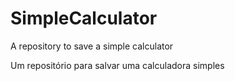 # SimpleCalculator
A repository to save a simple calculator

Um repositório para salvar uma calculadora simples
